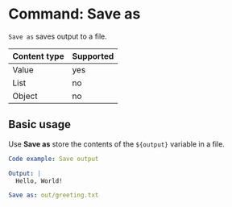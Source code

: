 # Command: Save as

`Save as` saves output to a file.

| Content type | Supported |
|--------------|-----------|
| Value        | yes       |
| List         | no        |
| Object       | no        |

## Basic usage

Use **Save as** store the contents of the `${output}` variable in a file.

```yaml
Code example: Save output

Output: |
  Hello, World!

Save as: out/greeting.txt
```